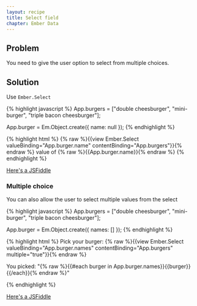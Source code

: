 ```yaml
---
layout: recipe
title: Select field
chapter: Ember Data
---
```


## Problem

You need to give the user option to select from multiple choices.

## Solution

Use `Ember.Select`

{% highlight javascript %}
App.burgers = ["double cheesburger", "mini-burger", "triple bacon
cheesburger"];

App.burger = Em.Object.create({
  name: null
});
{% endhighlight %}

{% highlight html %}
{% raw %}{{view Ember.Select valueBinding="App.burger.name" contentBinding="App.burgers"}}{% endraw %}
<label>value of {% raw %}{{App.burger.name}}{% endraw %}</label>
{% endhighlight %}

[Here's a JSFiddle](http://jsfiddle.net/darthdeus/qgpK8/5/)


### Multiple choice

You can also allow the user to select multiple values from the select

{% highlight javascript %}
App.burgers = ["double cheesburger", "mini-burger", "triple bacon
cheesburger"];

App.burger = Em.Object.create({
    names: []
});
{% endhighlight %}

{% highlight html %}
<label>
  Pick your burger:
  {% raw %}{{view Ember.Select valueBinding="App.burger.names" contentBinding="App.burgers" multiple="true"}}{% endraw %}
</label>

<p>You picked: "{% raw %}{{#each burger in App.burger.names}}{{burger}}{{/each}}{% endraw %}"</p>
{% endhighlight %}

[Here's a JSFiddle](http://jsfiddle.net/darthdeus/qgpK8/6/)
